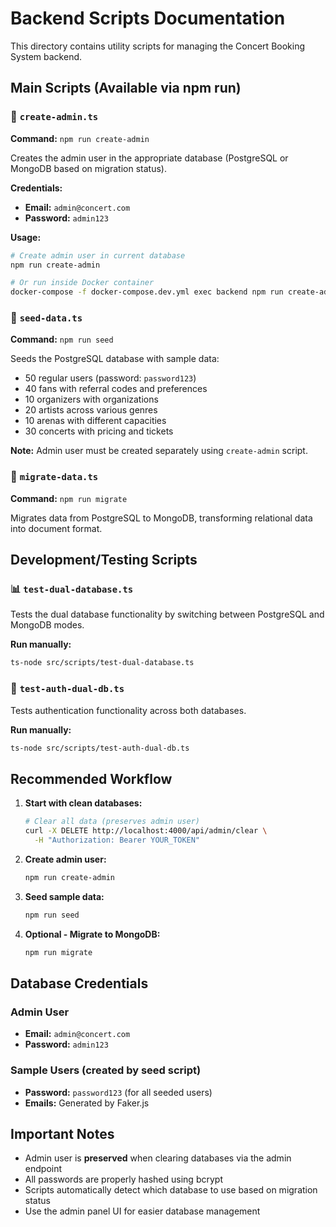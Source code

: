 # Backend Scripts Documentation

This directory contains utility scripts for managing the Concert Booking System backend.

## Main Scripts (Available via npm run)

### 🔧 `create-admin.ts`
**Command:** `npm run create-admin`

Creates the admin user in the appropriate database (PostgreSQL or MongoDB based on migration status).

**Credentials:**
- **Email:** `admin@concert.com`
- **Password:** `admin123`

**Usage:**
```bash
# Create admin user in current database
npm run create-admin

# Or run inside Docker container
docker-compose -f docker-compose.dev.yml exec backend npm run create-admin
```

### 🌱 `seed-data.ts`
**Command:** `npm run seed`

Seeds the PostgreSQL database with sample data:
- 50 regular users (password: `password123`)
- 40 fans with referral codes and preferences
- 10 organizers with organizations
- 20 artists across various genres
- 10 arenas with different capacities
- 30 concerts with pricing and tickets

**Note:** Admin user must be created separately using `create-admin` script.

### 🔄 `migrate-data.ts`
**Command:** `npm run migrate`

Migrates data from PostgreSQL to MongoDB, transforming relational data into document format.

## Development/Testing Scripts

### 📊 `test-dual-database.ts`
Tests the dual database functionality by switching between PostgreSQL and MongoDB modes.

**Run manually:**
```bash
ts-node src/scripts/test-dual-database.ts
```

### 🔐 `test-auth-dual-db.ts`
Tests authentication functionality across both databases.

**Run manually:**
```bash
ts-node src/scripts/test-auth-dual-db.ts
```

## Recommended Workflow

1. **Start with clean databases:**
   ```bash
   # Clear all data (preserves admin user)
   curl -X DELETE http://localhost:4000/api/admin/clear \
     -H "Authorization: Bearer YOUR_TOKEN"
   ```

2. **Create admin user:**
   ```bash
   npm run create-admin
   ```

3. **Seed sample data:**
   ```bash
   npm run seed
   ```

4. **Optional - Migrate to MongoDB:**
   ```bash
   npm run migrate
   ```

## Database Credentials

### Admin User
- **Email:** `admin@concert.com`
- **Password:** `admin123`

### Sample Users (created by seed script)
- **Password:** `password123` (for all seeded users)
- **Emails:** Generated by Faker.js

## Important Notes

- Admin user is **preserved** when clearing databases via the admin endpoint
- All passwords are properly hashed using bcrypt
- Scripts automatically detect which database to use based on migration status
- Use the admin panel UI for easier database management 